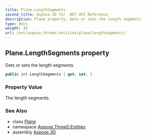 ```yaml
---
title: Plane.LengthSegments
second_title: Aspose.3D for .NET API Reference
description: Plane property. Gets or sets the length segments
type: docs
weight: 30
url: /net/aspose.threed.entities/plane/lengthsegments/
---
```

## Plane.LengthSegments property

Gets or sets the length segments.

```csharp
public int LengthSegments { get; set; }
```

### Property Value

The length segments.

### See Also

* class [Plane](../)
* namespace [Aspose.ThreeD.Entities](../../../aspose.threed.entities/)
* assembly [Aspose.3D](../../../)


